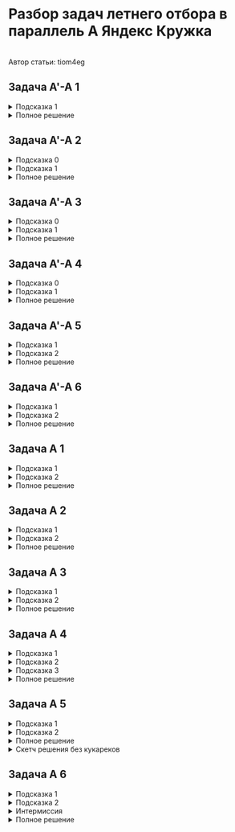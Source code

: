 <h1>Разбор задач летнего отбора в параллель A Яндекс Кружка</h1><br>Автор статьи: tiom4eg

<h2>Задача A'-A 1</h2>
<details>
  <summary>Подсказка 1</summary>

  Давайте вспомним про выпуклые оболочки. Как они могут помочь при решении этой задачи?
  
</details>
<details>
  <summary>Полное решение</summary>

  Определения и обозначения:

  Многоугольник из условия будем обозначать как $P$.
  
  Пусть есть множество точек $S$, лежащих на одной прямой $l$.
  *Крайней* будем называть такую $p \in S$, что все точки в $S \setminus p$ лежат по одну сторону от перпендикуляра к $l$, проведённого через $p$.
  
  <br>
  
  Решение:

  Эту задачу наверняка можно было решать несколькими способами, но здесь рассмотрим конкретно моё решение.

  Для начала заметим, что если для какой-то прямой $l$, содержащей две точки $P$, все точки $P$ находятся в одной полуплоскости, то $l$ будет содержать в себе какую-то сторону выпуклой оболочки $P$.
  Могут быть случаи, когда на $l$ лежит больше двух вершин $P$, однако тогда в выпуклую оболочку будут входить только две *крайние* вершины $P$ из множества тех, что лежат на $l$.
  В таком случае, если для каких-то двух вершин, лежащих на $l$, проекция центра масс будет лежать на отрезке между ними, то она точно будет лежать на отрезке между двумя *крайними* для этой прямой вершинами.

  Значит, для решения задачи нам достаточно построить выпуклую оболочку $P$ и посчитать количество соседних пар вершин в ней, для которых выполняется условие.

  Асимптотика: $O(n \cdot log n)$, поскольку нужно построить выпуклую оболочку.
  
</details>

<h2>Задача A'-A 2</h2>
<details>
  <summary>Подсказка 0</summary>

  Это не задача на структуры данных.
  
</details>
<details>
  <summary>Подсказка 1</summary>

  Пусть $(l, r)$ - это такое состояние в задаче, что последней посещённой вершиной на левом берегу была $l$, а на правом $r$. 
  По условию из $(l, r)$ можно перейти только в $(x, r)$ и $(l, y)$, где $l \lt x$ и $r \lt y$, следовательно, граф состояний ацикличен.
  
</details>
<details>
  <summary>Полное решение</summary>

  Определения и обозначения:

  $(l, r)$ - это такое состояние в задаче, что последней посещённой вершиной на левом берегу была $l$, а на правом $r$. 
  
  $g_i$ - отсортированный список вершин, в которые ведут рёбра из вершины $i$.
  
  <br>
  
  Решение:

  Как было сказано в подсказке 1, если рассматривать граф состояний в данной задаче, то он будет ацикличным. Вспоминаем, что на ацикличных графах можно подсчитывать динамику с мемоизацией.

  Пусть мы находимся в состоянии $(l, r)$, причём сейчас мы стоим в вершине $l$ левого берега (для вершины $r$ правого берега аналогично). 
  Тогда можно заметить, что текущее состояние можно пересчитать через все состояния $(l, x)$, где $x \in g_l$ и $x \gt r$.

  Далее можно заметить, что для вершины $l$ левого берега достаточно сосчитать только такие состояния $(l, x)$, что $x \in g_l$, а для всех оставшихся $x$ соответствующее состояние находится `lower_bound`-ом по $g_l$.
  Значит, всего состояний динамики будет $O(p)$, а её пересчёт займет $O(p \cdot log (n + m))$.
  
</details>

<h2>Задача A'-A 3</h2>
<details>
  <summary>Подсказка 0</summary>

  Эта задача решается без техники разделяй-и-властвуй.
  
</details>
<details>
  <summary>Подсказка 1</summary>

  Стоимость отрезков с общей границей можно поддерживать при помощи стека минимумов и максимумов.
  
</details>
<details>
  <summary>Полное решение</summary>

  Определения и обозначения:

  $cost(l, r)$ - красота подотрезка $[l; r]$.

  $dp_i$ - сумма привлекательностей всех разбиений префикса $[0; i]$ на подотрезки.
  
  <br>
  
  Решение:

  Заметим, что $$dp_i = \sum_{j=0}^{i - 1} dp_j \cdot cost(j + 1, i)$$

  Будем поддерживать стек минимумов и максимумов, причём помимо самих значений будем также хранить сумму значений динамики на отрезке от первой до последней позиции с соответствующим минимумом/максимумом. 
  При добавлении нового элемента (подсчет $dp_i$ через предыдущие значения) достаточно будет обновить стек минимумов/максимумов.

  Получаем решение за амортизированное $O(n)$.
  
</details>

<h2>Задача A'-A 4</h2>
<details>
  <summary>Подсказка 0</summary>

  Эта задача - конструктив :)
  
</details>
<details>
  <summary>Подсказка 1</summary>

  Хочется покрасить клетки так, чтобы у любой не-крайней клетки был сосед каждого цвета, а также чтобы каждая клетка была покрашена не более чем одним цветом.
  
</details>
<details>
  <summary>Полное решение</summary>
  
  Пусть изначально красными клетками будут такие $(x, y)$, что либо $y$ нечётно, либо $x = n - 2$. То есть, изначально красные клетки будут создавать связную "расчёску", а все остальные клетки будут зелёными и также будут образовывать связную область.

  Теперь заметим, что для любого $(x, y)$ при $1 \leq x \leq n - 2, 1 \leq y \leq m - 2$, клетка $(x, y)$ будет иметь как красного, так и зелёного соседа, а значит, что если эту клетку надо покрасить в жёлтый цвет, то мы докрашиваем её в недостающий цвет, сохраняя связность обеих областей.
  
</details>

<h2>Задача A'-A 5</h2>
<details>
  <summary>Подсказка 1</summary>

  Заметим, что запрос типа 1 на префиксе массива, отсортированного по невозрастанию, сохраняет массив отсортированным по невозрастанию.
  
</details>
<details>
  <summary>Подсказка 2</summary>

  Для любого запроса типа 2 все дни, в которые будут решаться задачи, будут образовывать небольшое количество отрезков из подряд идущих тренировочных дней. Почему?
  
</details>
<details>
  <summary>Полное решение</summary>
  
  На самом деле, запрос типа 1 при заданных ограничениях эквивалентен запросу присваивания на отрезке: ищем первый элемент массива, меньший $x$, и присваиваем всем элементам начиная с него и до позиции $k$ значение $x$.

  Теперь докажем утверждение, написанное в подсказке 2. Действительно, пусть есть такое $p$, что $a_p \leq x$. Будем вычитать $a_p$ из $x$ и переходить к следующему элементу до тех пор, пока не наткнемся на такое $q$, что $a_q \gt x$.
  Обозначим значение $x$ до вычитания суммы отрезка $[p; q)$ как $x_0$. В таком случае, $x_0 \geq x + a_p, a_p \geq a_q \gt x \implies x_0 \gt 2x$, то есть после рассмотрения очередного отрезка $x$ уменьшается хотя бы в $2$ раза, а значит, всего будет рассмотрено не более $O(log C)$ отрезков.

  Все вышеописанные запросы можно выполнять с помощью дерева отрезков: запрос типа 1 тривиален, запрос типа 2 можно делать техникой спуска по дереву отрезков за $O(log n)$.

  Асимптотика решения: $O(n \cdot log n \cdot log C)$, чего достаточно при ограничениях задачи.
  
</details>

<h2>Задача A'-A 6</h2>
<details>
  <summary>Подсказка 1</summary>

  Для начала, хотелось бы выделить все циклы в вершинном кактусе (именно так называются графы, в которых каждая вершина лежит не более чем на одном простом цикле).
  Нетрудно заметить, что все рёбра, которые не входят в какой-то цикл, являются мостами, а дальше очевидно, как выделить циклы.
  
</details>
<details>
  <summary>Подсказка 2</summary>

  Можно разбить все положения червя на два класса - те положения, в которых на цикле головы не находится никакой другой сегмент (то есть голова может пойти как налево, так и направо), и все оставшиеся.
  
</details>
<details>
  <summary>Полное решение</summary>

  Определения и обозначения:
  
  <br>
  
  Решение:
  
  Для начала посчитаем, какая вершина в какой цикл входит (как это сделать написано в подсказке 1).

  Далее рассмотрим два случая:

  Если на цикле, на котором лежит голова червя, не лежит больше никакая его часть (либо голова червя не лежит на цикле), то тогда до цели возможно добраться только двумя вариантами: либо напрямую от головы до цели (если она не заблокирована какой-то частью червя), либо через какой-то цикл длины $\geq L$, сделав на нём разворот, чтобы голова не была заблокирована какой-то ещё частью червя.

  Если же на цикле вместе с головой червя лежит ещё какая-то его часть, то здесь можно применить те же соображения, что и в первом случае, однако ещё нужно учесть случай, когда голова может продолжить движение по циклу и достичь изначально заблокированных вершин (если длина цикла, конечно, $\geq L$).

  Реализовать поиск кратчайших расстояний от головы до всех остальных вершин (и циклов) можно при помощи BFS с блокированием некоторых вершин (например в случае 2 нужно заблокировать второй сегмент червя, чтобы голова не пошла "в саму себя").
  
</details>

<h2>Задача A 1</h2>
<details>
  <summary>Подсказка 1</summary>

  Используем модификацию ретроанализа, чтобы определить, можно ли при правильной игре обоих игроков завершить прогулку.
  
</details>
<details>
  <summary>Подсказка 2</summary>

  Предположим, что прогулку можно завершить, осталось найти длину искомого пути в достаточно нестандартном графе. Однако, это легче, чем может показаться.
  
</details>
<details>
  <summary>Полное решение</summary>
  
  Определения и обозначения:

  $g_i$ - список вершин, ИЗ КОТОРЫХ ведут рёбра В вершину $i$.

  *Терминальной* будем называть вершину, у которой нет исходящих рёбер.
  
  <br>
  
  Решение:

  Разделим каждую вершину исходного графа на две копии - одна будет обозначать состояние, при котором ход из этой вершины делает игрок 1, другая - при котором ход делает игрок 2. Если в исходном графе было ребро $(u, v)$, то в получившемся будут рёбра $(u1, v2)$ и $(u2, v1)$.

  Далее нам нужно узнать, существует ли путь из стартовой вершины в любую из *терминальных*. Для этого будем поддерживать в очереди вершины, для которых существует путь в *терминальную* вершину. 
  Рассматривая очередную вершину $v$, обойдём все $u \in g_v$. Если $u$ - вершина первого игрока, то мы нашли какой-то путь из неё в *терминальную* вершину, а поскольку первый игрок стремится закончить прогулку - ему будет достаточно и этого.
  Если же $u$ - вершина второго игрока, то из неё существует путь в *терминальную* вершину только в том случае, если он существует и для любой $w \in g_u$.
  
  Если из стартовой вершины существует путь в *терминальную*, нам нужно найти оптимальный для обоих игроков.
  Будем делать это, поддерживая в приоритетной очереди все *уверенные* вершины первого игрока, т.е. те, для которых мы точно знаем оптимальную длину пути.

  Изначально *уверенными* будут только *терминальные* вершины, далее на каждом шагу будем брать из очереди вершину $v$ с наименьшей длиной пути. Если оказалось, что делая $v$ *уверенной*, для какой-то $u \in g_v$ все её соседи становятся *уверенными*, мы можем посчитать оптимальное значение в $u$ и обновить им все $w \in g_u$. Нетрудно доказать, что такой алгоритм будет учитывать только те пути, которые оптимальны для обоих игроков.

  Мы смогли посчитать оптимальный для обоих игроков путь из каждой вершины, а значит узнали ответ на задачу.
  
</details>

<h2>Задача A 2</h2>
<details>
  <summary>Подсказка 1</summary>

  Пусть $d$ - длина диаметра в исходном дереве. Нетрудно доказать, что стоимость любой раскраски будет не меньше $d / 2$.
  
</details>
<details>
  <summary>Подсказка 2</summary>

  Из принципа Дирихле следует, что если в дереве есть такие 3 вершины, что расстояние между любыми двумя из них не меньше $k$, то стоимость любой раскраски не меньше $k$.
  
</details>
<details>
  <summary>Полное решение</summary>
  
  Определения и обозначения:

  $d$ - длина диаметра исходного дерева; $du$ и $dv$ - концы какого-то диаметра.
  
  <br>
  
  Решение:

  Для начала найдем в исходном дереве диаметр и его концы, затем найдем расстояние от $du$ и $dv$ до всех остальных вершин.

  Дальше будем делать следующее: будем итерироваться по $l$ от $d$ до $0$ и поддерживать для каждого из концов диаметра список вершин, расстояние до которых от данного конца диаметра будет $\geq l$.
  В тот момент, когда в этих двух списках будет общая вершина, мы нашли те три вершины, о которых упоминается в подсказке 2, и каждая из неучтенных раскрасок будет иметь стоимость $l_0$.

  Осталось понять, как посчитать количество раскрасок со стоимостью $\gt l_0$.
  Оказывается, для этого достаточно посмотреть, сколько вершин было в обоих списках при $l = c$ и $l = c + 1$. 
  Действительно, поскольку мы знаем, что при таких $l$ в списках не было общих вершин, можно однозначно раскрасить все вершины с расстоянием $\geq c + 1$, а затем покрасить хотя бы одну из вершин с расстоянием $c$ в цвет того конца диаметра, до которого она имеет такое расстояние.
  Для большего понимания происходящего, можно посмотреть код :)

  Получили решение за O(n).
  
</details>

<h2>Задача A 3</h2>
<details>
  <summary>Подсказка 1</summary>

  Хотим сделать бинпоиск по ответу.
  
</details>
<details>
  <summary>Подсказка 2</summary>

  Если две хорды окружности пересекаются, то они либо имеют хотя бы одну общую точку, либо концы второй хорды лежат в разных частях, на которые делит окружность первая хорда.
  
</details>
<details>
  <summary>Полное решение</summary>

  Будем делать бинпоиск по ответу. Для этого нам нужно уметь считать количество точек пересечения прямых в окружность за быстро.

  "Обрежем" прямые и вместо них будем рассматривать хорды окружности (найти точки пересечения прямой с окружностью - учебная задача по вычислительно геометрии). Заметим, что воспользовавшись свойством из подсказки 2, мы переводим задачу из 2D в 1D.
  Это происходит, потому что вместо самих хорд мы можем рассматривать полярные углы её концов относительно центра окружности (тобишь $(0, 0)$).
  Таким образом, задача свелась к тому, чтобы посчитать количество пар отрезков ($(l_1, r_1), (l_2, r_2)$) на прямой, для которых верно либо $l_1 == l_2$ и $r_2 \geq r_1$, либо $l_1 \gt l_2$ и $l_1 \leq r_2 \leq r_1$. Это можно сделать с помощью сканлайна + дерева Фенвика.

  Получаем решение, которое работает за $O(n \cdot log C \cdot log n)$, где $C$ равно порядка $10^{11}$.
  
</details>

<h2>Задача A 4</h2>
<details>
  <summary>Подсказка 1</summary>

  Случай, когда $a_0 \leq k$ тривиален, поэтому будем считать, что решаем задачу для $a_0 \gt k$.
  
</details>
<details>
  <summary>Подсказка 2</summary>

  Заметим, что $q$ будет точно лексикографически не меньше $p$, поэтому мы хотим, чтобы у $p$ и $q$ был наибольший общий префикс (будем называть его сохранённым).
  
</details>
<details>
  <summary>Подсказка 3</summary>

  Определим операцию "линкования" $p_i$ как присоединение отрезка, в котором находится $p_i$, к отрезку, в котором находится $p_{i - 1}$.
  
  Рассмотрим некоторый сохраненный префикс. Нетрудно понять, что каждый следующий незалинкованный элемент на нём точно не больше, чем предыдущий. Как это можно использовать?
  
</details>
<details>
  <summary>Полное решение</summary>

  Определения и обозначения:

  Определим операцию "линкования" $p_i$ как присоединение отрезка, в котором находится $p_i$, к отрезку, в котором находится $p_{i - 1}$.
  Тогда, линкование эквивалентно уменьшению количества отрезков на 1 (изначально считаем, что каждый элемент находится в отрезке только с собой), а все незалинкованные элементы будут началами своих отрезков.
  
  <br>
  
  Решение:

  Для начала, мы точно не линкуем $p_0$ (потому что это физически невозможно), поэтому будем считать эту позицию первым незалинкованным элементом на префиксе.

  Рассмотрим некоторую позицию $i$. Предположим, что эта позиция является последней незалинкованной на сохраненном префиксе.
  В таком случае, чтобы получить префикс, в который входит хотя бы $i$, нужно залинковать все позиции $j \gt i$ для которых $p_j \gt p_i$, а также всё на префиксе, кроме тех позиций, для которых уже залинкованы все большие элементы справа.
  Отсюда получаем результат из подсказки 3, но как же его использовать?

  Если рассмотреть все незалинкованные элементы на сохраненном префиксе, они будут образовывать убывающую последовательность. Поскольку мы хотим использовать как можно меньше операций (чтобы сделать сохранённый префикс как можно длиннее), нам нужно найти НУП наибольшей длины (причём, в любую НУП должен входить $p_0$).
  Итак, посчитав НУП для каждой позиции, получаем минимальное количество операций, необходимое для того, чтобы сделать $p_i$ последним незалинкованным элементом на сохраненном префиксе. Все оставшиеся операции можем использовать, чтобы залинковать как можно больше элементов после позиции $i$.

  Посчитав максимальную длину сохраненного префикса для каждой позиции, выбираем позицию с максимальным значением, а если таких несколько, выбираем ту, на которой число меньше (потому что тогда мы залинкуем больше чисел на несохраненном суффиксе и точно не сделаем хуже).
  Восстановить ответ можно за $O(n \cdot log n)$, поскольку мы точно знаем, какие позиции будут залинкованы.

  Посчитать НУП для всех позиций, а также максимально продлить префикс, поддерживая все уже залинкованные элементы, можно с помощью дерева отрезков и спуска по нему. Получаем итоговую асимптотику $O(n \cdot log n)$.
  
</details>

<h2>Задача A 5</h2>
<details>
  <summary>Подсказка 1</summary>

  Нам выгодно каждой операцией убирать максимальный неубывающий префикс.
  
</details>
<details>
  <summary>Подсказка 2</summary>

  Разобьём максимальный неубывающий префикс на блоки из одинаковых цифр. Последний блок на этом префиксе будет нам доставлять некоторые проблемы, поэтому мы не всегда сможем убрать его одной операцией.
  
</details>
<details>
  <summary>Полное решение</summary>

  **Дисклеймер: я не умею доказывать корректность этого решения, но оно выглядит как что-то похожее на правду.**

  <br>

  На каждой итерации будем смотреть на наибольший неубывающий префикс числа и разбивать его на блоки. По какой-то причине мы не сможем убрать последний блок за одну операцию, нам для этого понадобится хотя бы `длина блока` операций.
  Поэтому будем делать следующее - из всех блоков, кроме последнего, просто вычтем их же; из первой цифры последнего блока вычтем цифру на 1 меньше её, а из всех оставшихся цифр вычтем 9. 
  Нетрудно доказать, что цифры вычитаемого числа не будут убывать, а также после вычитания первой ненулевой цифрой будет вторая цифра последнего блока, а также к получившемуся числу прибавится 1.

  Симулировать процесс удаления блоков можно с помощью указателей за $O(|n|)$, прибавление единицы будет работать за амортизированное $O(|n|)$, поскольку очевидно, что при вышеописанной стратегии любая операция убирает хотя бы одну цифру из числа.
  Для большего понимания советую посмотреть реализацию решения.
  
</details>
<details>
  <summary>Скетч решения без кукареков</summary>

  **Идея решения не моя, сохранена грамматика и пунктуация автора.**

  <br>

  Ну типо сделаем бинпоиск по ответу
  
  Ну а дальше вроде предположим что ответ из m чисел. Посмотрим на ласт цифру и минммально уменьшим ласт цифры и перейдем к следующему разряду. Если мы в какой то момент исчерпали буфер уменьшение то это очев смерть. 
  Если мы выполнили ограничения на все разряды то мы получили тупо число большее но с выполненными требованиями на разряды. 
  И тогда утв что ответ <= того что мы предположили по причине...
  
  Вроде пусть у нас лишние разряды "сильно выпирают влево" то можно сильно уменьшить предполагаемый ответ и ничего не сломается
  И как то по непрерывности что мы найдем ответ
  
</details>

<h2>Задача A 6</h2>
<details>
  <summary>Подсказка 1</summary>

  Заметим, что для того, чтобы поставить мат или пат королю, нужно хотя бы два слона каждого цвета, поскольку у короля в любой момент есть хотя бы три диагонали одного типа и цвета.
  
  Значит, это условие необходимое для победы.
  
</details>
<details>
  <summary>Подсказка 2</summary>

  Получается, у нас есть два слона одного цвета и три слона другого цвета. Первым ходом ставим на одну диагональ слонов того цвета, которых меньше (если они еще не стоят на одной диагонали), после этого король (возможно) съедает слона того цвета, которых изначально три, и после этого мы ставим уже двух из них на одну диагональ.

  Таким образом, мы сохранили по два слона каждого цвета, теперь достаточно просто увести их на очень большие координаты, где король их не сможет съесть.

  Значит, условие из подсказки 1 ещё и достаточное для победы.
  
</details>
<details>
  <summary>Интермиссия</summary>

  Удачи дебажить код :)

  Небольшая подсказка по дебагу: поскольку эта задача интерактивная, вердикты в ней работают немножко странно, поэтому невозможно определить, сработал ли `assert` или нет.
  Однако, можно искуственно вызывать вердикты `TLE` (создавая цикл на много-много итераций, который не оптимизируется компилятором) и `ILE` (пытаясь считать из ввода 20 чисел за раз, например), и использовать их вместо `assert`.
  
</details>
<details>
  <summary>Полное решение</summary>

  В подсказках 1 и 2 мы нашли необходимое и достаточное условие для победы. Теперь осталось лишь разработать стратегию.

  Для удобства я разделяю свою стратегию на 4 фазы:

  <br>

  1) Фаза "линковки"

  Делаем то, что описано в подсказке 2 - сначала ставим на одну диагональ двух слонов того цвета, которого меньше изначально, а затем двух слонов другого цвета.

  <br>

  2) Фаза "выхода на орбиту"

  Делаем ходы слонамы на очень большие координаты $(10^7 - 10^8)$, чтобы больше не бояться того, что скушают ещё какого-то слона.

  3) Фаза "Low Orbit Ion Cannon"

  Здесь нам нужно ограничить ходы короля по диагоналям первого типа. Для этого, сначала ставим двух слонов разных цветов на две соседние диагонали слева от короля, затем аналогично справа от короля, а затем каждый ход сдвигаем одну из границ на 1, до тех пор, пока у короля не останется одна диагональ.

  4) Финальная фаза

  Здесь мы ограничиваем короля одним слоном нужного цвета по диагонали первого типа слева, затем делаем то же самое справа.
  У короля остается только две клетки, в которые он может ходить, после чего финальных ходом мы оставляем ему всего одну клетку, получая пат.
  
</details>

